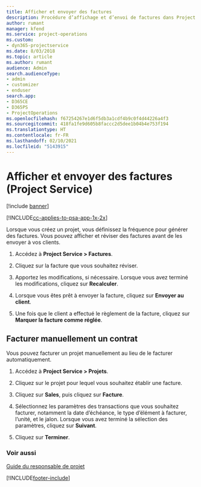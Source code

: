 ```yaml
---
title: Afficher et envoyer des factures
description: Procédure d’affichage et d’envoi de factures dans Project Service
author: rumant
manager: kfend
ms.service: project-operations
ms.custom:
- dyn365-projectservice
ms.date: 8/03/2018
ms.topic: article
ms.author: rumant
audience: Admin
search.audienceType:
- admin
- customizer
- enduser
search.app:
- D365CE
- D365PS
- ProjectOperations
ms.openlocfilehash: f67254267e1d6f5db3a1cdf4b9c0f4d44226a4f3
ms.sourcegitcommit: 418fa1fe9d605b8faccc2d5dee1b04b4e753f194
ms.translationtype: HT
ms.contentlocale: fr-FR
ms.lasthandoff: 02/10/2021
ms.locfileid: "5143915"
---
```

# <a name="view-and-send-invoices-project-service"></a>Afficher et envoyer des factures (Project Service)

[!include [banner](../includes/psa-now-project-operations.md)]

[!INCLUDE[cc-applies-to-psa-app-1x-2x](../includes/cc-applies-to-psa-app-1x-2x.md)]

Lorsque vous créez un projet, vous définissez la fréquence pour générer des factures. Vous pouvez afficher et réviser des factures avant de les envoyer à vos clients.  
  
1.  Accédez à **Project Service > Factures**.  
  
2.  Cliquez sur la facture que vous souhaitez réviser.  
  
3.  Apportez les modifications, si nécessaire. Lorsque vous avez terminé les modifications, cliquez sur **Recalculer**.  
  
4.  Lorsque vous êtes prêt à envoyer la facture, cliquez sur **Envoyer au client**.  
  
5.  Une fois que le client a effectué le règlement de la facture, cliquez sur **Marquer la facture comme réglée**.  
  
## <a name="manually-invoice-a-contract"></a>Facturer manuellement un contrat  
 Vous pouvez facturer un projet manuellement au lieu de le facturer automatiquement.  
  
1.  Accédez à **Project Service > Projets**.  
  
2.  Cliquez sur le projet pour lequel vous souhaitez établir une facture.  
  
3.  Cliquez sur **Sales**, puis cliquez sur **Facture**.  
  
4.  Sélectionnez les paramètres des transactions que vous souhaitez facturer, notamment la date d’échéance, le type d’élément à facturer, l’unité, et le jalon. Lorsque vous avez terminé la sélection des paramètres, cliquez sur **Suivant**.  
  
5.  Cliquez sur **Terminer**.  
  
### <a name="see-also"></a>Voir aussi  
 [Guide du responsable de projet](../psa/project-manager-guide.md)


[!INCLUDE[footer-include](../includes/footer-banner.md)]